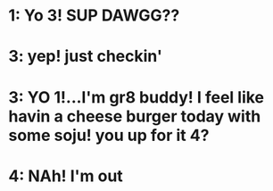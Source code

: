 # 1: Yo 3! SUP DAWGG??

# 3: yep! just checkin'

# 3: YO 1!...I'm gr8 buddy! I feel like havin a cheese burger today with some soju! you up for it 4? 

# 4: NAh! I'm out
